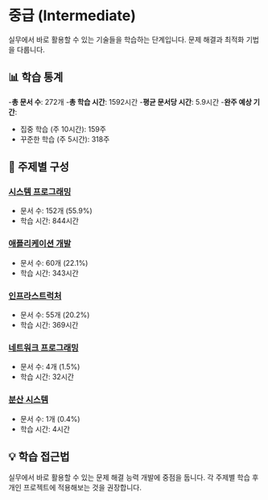 # 중급 (Intermediate)

실무에서 바로 활용할 수 있는 기술들을 학습하는 단계입니다. 문제 해결과 최적화 기법을 다룹니다.

## 📊 학습 통계

-**총 문서 수**: 272개
-**총 학습 시간**: 1592시간
-**평균 문서당 시간**: 5.9시간
-**완주 예상 기간**:

- 집중 학습 (주 10시간): 159주
- 꾸준한 학습 (주 5시간): 318주

## 🎯 주제별 구성

### [시스템 프로그래밍](./system-programming/)

- 문서 수: 152개 (55.9%)
- 학습 시간: 844시간

### [애플리케이션 개발](./application-development/)

- 문서 수: 60개 (22.1%)
- 학습 시간: 343시간

### [인프라스트럭처](./infrastructure/)

- 문서 수: 55개 (20.2%)
- 학습 시간: 369시간

### [네트워크 프로그래밍](./network-programming/)

- 문서 수: 4개 (1.5%)
- 학습 시간: 32시간

### [분산 시스템](./distributed-systems/)

- 문서 수: 1개 (0.4%)
- 학습 시간: 4시간

## 💡 학습 접근법

실무에서 바로 활용할 수 있는 문제 해결 능력 개발에 중점을 둡니다. 각 주제별 학습 후 개인 프로젝트에 적용해보는 것을 권장합니다.

